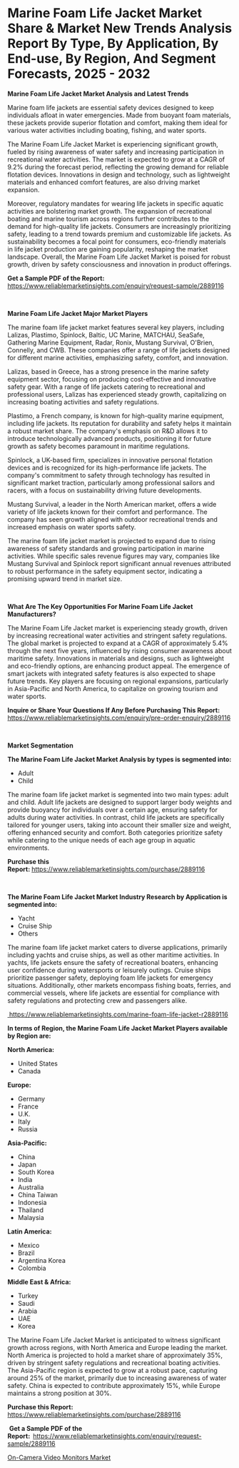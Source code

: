 <p><h1>Marine Foam Life Jacket Market Share & Market New Trends Analysis Report By Type, By Application, By End-use, By Region, And Segment Forecasts, 2025 - 2032</h1></p><p><strong>Marine Foam Life Jacket Market Analysis and Latest Trends</strong></p>
<p><p>Marine foam life jackets are essential safety devices designed to keep individuals afloat in water emergencies. Made from buoyant foam materials, these jackets provide superior flotation and comfort, making them ideal for various water activities including boating, fishing, and water sports.</p><p>The Marine Foam Life Jacket Market is experiencing significant growth, fueled by rising awareness of water safety and increasing participation in recreational water activities. The market is expected to grow at a CAGR of 9.2% during the forecast period, reflecting the growing demand for reliable flotation devices. Innovations in design and technology, such as lightweight materials and enhanced comfort features, are also driving market expansion.</p><p>Moreover, regulatory mandates for wearing life jackets in specific aquatic activities are bolstering market growth. The expansion of recreational boating and marine tourism across regions further contributes to the demand for high-quality life jackets. Consumers are increasingly prioritizing safety, leading to a trend towards premium and customizable life jackets. As sustainability becomes a focal point for consumers, eco-friendly materials in life jacket production are gaining popularity, reshaping the market landscape. Overall, the Marine Foam Life Jacket Market is poised for robust growth, driven by safety consciousness and innovation in product offerings.</p></p>
<p><strong>Get a Sample PDF of the Report:&nbsp;</strong> <a href="https://www.reliablemarketinsights.com/enquiry/request-sample/2889116?utm_campaign=3024&utm_medium=2&utm_source=Github&utm_content=ia&utm_term=14032025&utm_id=marine-foam-life-jacket">https://www.reliablemarketinsights.com/enquiry/request-sample/2889116</a></p>
<p>&nbsp;</p>
<p><strong>Marine Foam Life Jacket Major Market Players</strong></p>
<p><p>The marine foam life jacket market features several key players, including Lalizas, Plastimo, Spinlock, Baltic, UC Marine, MATCHAU, SeaSafe, Gathering Marine Equipment, Radar, Ronix, Mustang Survival, O'Brien, Connelly, and CWB. These companies offer a range of life jackets designed for different marine activities, emphasizing safety, comfort, and innovation.</p><p>Lalizas, based in Greece, has a strong presence in the marine safety equipment sector, focusing on producing cost-effective and innovative safety gear. With a range of life jackets catering to recreational and professional users, Lalizas has experienced steady growth, capitalizing on increasing boating activities and safety regulations.</p><p>Plastimo, a French company, is known for high-quality marine equipment, including life jackets. Its reputation for durability and safety helps it maintain a robust market share. The company's emphasis on R&D allows it to introduce technologically advanced products, positioning it for future growth as safety becomes paramount in maritime regulations.</p><p>Spinlock, a UK-based firm, specializes in innovative personal flotation devices and is recognized for its high-performance life jackets. The company's commitment to safety through technology has resulted in significant market traction, particularly among professional sailors and racers, with a focus on sustainability driving future developments.</p><p>Mustang Survival, a leader in the North American market, offers a wide variety of life jackets known for their comfort and performance. The company has seen growth aligned with outdoor recreational trends and increased emphasis on water sports safety. </p><p>The marine foam life jacket market is projected to expand due to rising awareness of safety standards and growing participation in marine activities. While specific sales revenue figures may vary, companies like Mustang Survival and Spinlock report significant annual revenues attributed to robust performance in the safety equipment sector, indicating a promising upward trend in market size.</p></p>
<p>&nbsp;</p>
<p><strong>What Are The Key Opportunities For Marine Foam Life Jacket Manufacturers?</strong></p>
<p><p>The Marine Foam Life Jacket market is experiencing steady growth, driven by increasing recreational water activities and stringent safety regulations. The global market is projected to expand at a CAGR of approximately 5.4% through the next five years, influenced by rising consumer awareness about maritime safety. Innovations in materials and designs, such as lightweight and eco-friendly options, are enhancing product appeal. The emergence of smart jackets with integrated safety features is also expected to shape future trends. Key players are focusing on regional expansions, particularly in Asia-Pacific and North America, to capitalize on growing tourism and water sports.</p></p>
<p><strong>Inquire or Share Your Questions If Any Before Purchasing This Report:</strong> <a href="https://www.reliablemarketinsights.com/enquiry/pre-order-enquiry/2889116?utm_campaign=3024&utm_medium=2&utm_source=Github&utm_content=ia&utm_term=14032025&utm_id=marine-foam-life-jacket">https://www.reliablemarketinsights.com/enquiry/pre-order-enquiry/2889116</a></p>
<p>&nbsp;</p>
<p><strong>Market Segmentation</strong></p>
<p><strong>The Marine Foam Life Jacket Market Analysis by types is segmented into:</strong></p>
<p><ul><li>Adult</li><li>Child</li></ul></p>
<p><p>The marine foam life jacket market is segmented into two main types: adult and child. Adult life jackets are designed to support larger body weights and provide buoyancy for individuals over a certain age, ensuring safety for adults during water activities. In contrast, child life jackets are specifically tailored for younger users, taking into account their smaller size and weight, offering enhanced security and comfort. Both categories prioritize safety while catering to the unique needs of each age group in aquatic environments.</p></p>
<p><strong>Purchase this Report:&nbsp;</strong><a href="https://www.reliablemarketinsights.com/purchase/2889116?utm_campaign=3024&utm_medium=2&utm_source=Github&utm_content=ia&utm_term=14032025&utm_id=marine-foam-life-jacket">https://www.reliablemarketinsights.com/purchase/2889116</a></p>
<p>&nbsp;</p>
<p><strong>The Marine Foam Life Jacket Market Industry Research by Application is segmented into:</strong></p>
<p><ul><li>Yacht</li><li>Cruise Ship</li><li>Others</li></ul></p>
<p><p>The marine foam life jacket market caters to diverse applications, primarily including yachts and cruise ships, as well as other maritime activities. In yachts, life jackets ensure the safety of recreational boaters, enhancing user confidence during watersports or leisurely outings. Cruise ships prioritize passenger safety, deploying foam life jackets for emergency situations. Additionally, other markets encompass fishing boats, ferries, and commercial vessels, where life jackets are essential for compliance with safety regulations and protecting crew and passengers alike.</p></p>
<p><a href="https://www.reliablemarketinsights.com/marine-foam-life-jacket-r2889116?utm_campaign=3024&utm_medium=2&utm_source=Github&utm_content=ia&utm_term=14032025&utm_id=marine-foam-life-jacket">&nbsp;https://www.reliablemarketinsights.com/marine-foam-life-jacket-r2889116</a></p>
<p><strong>In terms of Region, the Marine Foam Life Jacket Market Players available by Region are:</strong></p>
<p>
    <p> <strong> North America: </strong>
        <ul>
            <li>United States</li>
            <li>Canada</li>
        </ul>
        </p> 
    <p> <strong> Europe: </strong>
        <ul>
            <li>Germany</li>
            <li>France</li>
            <li>U.K.</li>
            <li>Italy</li>
            <li>Russia</li>
        </ul>
        </p> 
    <p> <strong> Asia-Pacific: </strong>
        <ul>
            <li>China</li>
            <li>Japan</li>
            <li>South Korea</li>
            <li>India</li>
            <li>Australia</li>
            <li>China Taiwan</li>
            <li>Indonesia</li>
            <li>Thailand</li>
            <li>Malaysia</li>
        </ul>
        </p> 
    <p> <strong> Latin America: </strong>
        <ul>
            <li>Mexico</li>
            <li>Brazil</li>
            <li>Argentina Korea</li>
            <li>Colombia</li>
        </ul>
        </p> 
    <p> <strong> Middle East & Africa: </strong>
        <ul>
            <li>Turkey</li>
            <li>Saudi</li>
            <li>Arabia</li>
            <li>UAE</li>
            <li>Korea</li>
        </ul>
    </p>
    </p>
<p><p>The Marine Foam Life Jacket Market is anticipated to witness significant growth across regions, with North America and Europe leading the market. North America is projected to hold a market share of approximately 35%, driven by stringent safety regulations and recreational boating activities. The Asia-Pacific region is expected to grow at a robust pace, capturing around 25% of the market, primarily due to increasing awareness of water safety. China is expected to contribute approximately 15%, while Europe maintains a strong position at 30%.</p></p>
<p><strong>Purchase this Report: </strong><a href="https://www.reliablemarketinsights.com/purchase/2889116?utm_campaign=3024&utm_medium=2&utm_source=Github&utm_content=ia&utm_term=14032025&utm_id=marine-foam-life-jacket">https://www.reliablemarketinsights.com/purchase/2889116</a></p>
<p>&nbsp;<strong>Get a Sample PDF of the Report:&nbsp;&nbsp;</strong><a href="https://www.reliablemarketinsights.com/enquiry/request-sample/2889116?utm_campaign=3024&utm_medium=2&utm_source=Github&utm_content=ia&utm_term=14032025&utm_id=marine-foam-life-jacket">https://www.reliablemarketinsights.com/enquiry/request-sample/2889116</a></p>
<p><strong></strong></p>
<p><p><a href="https://github.com/amoakuolaopa/Market-Research-Report-List-1/blob/main/on-camera-video-monitors-market.md?utm_campaign=3024&utm_medium=2&utm_source=Github&utm_content=ia&utm_term=14032025&utm_id=marine-foam-life-jacket">On-Camera Video Monitors Market</a></p></p>
